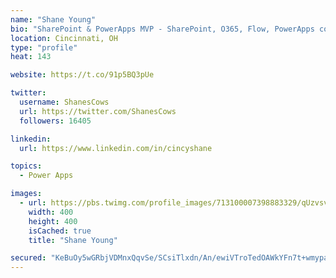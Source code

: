 ```yaml
---
name: "Shane Young"
bio: "SharePoint & PowerApps MVP - SharePoint, O365, Flow, PowerApps consulting? @PowerApps911 | Pure Snark? You found it."
location: Cincinnati, OH
type: "profile"
heat: 143

website: https://t.co/91p5BQ3pUe

twitter:
  username: ShanesCows
  url: https://twitter.com/ShanesCows
  followers: 16405

linkedin:
  url: https://www.linkedin.com/in/cincyshane

topics:
  - Power Apps

images:
  - url: https://pbs.twimg.com/profile_images/713100007398883329/qUzvsvQ3_400x400.jpg
    width: 400
    height: 400
    isCached: true
    title: "Shane Young"

secured: "KeBuOy5wGRbjVDMnxQqvSe/SCsiTlxdn/An/ewiVTroTedOAWkYFn7t+wmypalPgggVYl8809A6klBsbH+fuGu4viryOoIsIHHk14+nOvIEc3rKgHtiAz//2Y+usL3YSGppgqUm8D+QIAu0JiXi0s+9A4KWyhgtKFzMASA2TokQOdWx1QBob2OBoIOw0WNyhnv9w/fnCog/SuUjtyC0/l+25ZAyiwYBVyaJA1zmnFN33nWP6oCVw2NAdyttSlUobj343VfcW7evQ8SiQJJsIYeYoYSSRpvS/ahqxEprb8cHH7V3Q/nVfNCaV/eatYAkF6aTJMe0daiIaE8ksm0X7tumm0SKk7t0/cNWyTFzdm8reozE1iCr8zLEQjXDRv9CdoMIKzmH5pU0pQS2IooCwdqx6FC6myHAQWcPQ7Sdasw0=;/p0M5qB2Ou+mCx91JM178A=="
---
```


